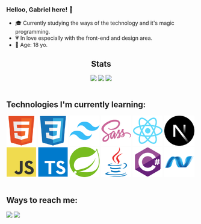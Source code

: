 ### Helloo, Gabriel here! 👋
- 🎓 Currently studying the ways of the technology and it's magic programming.
- 💗 In love especially with the front-end and design area.
- 📆 Age: 18 yo.

<div style="display: inline_block" align="center">
  <h2>Stats</h2>
  <img loading="lazy" height="150em" src="https://github-readme-stats.vercel.app/api?username=GEdO23&show_icons=true&theme=github_dark"/>
  <img loading="lazy" height="150em" src="https://github-readme-streak-stats.herokuapp.com/?user=GEdO23&theme=github_dark"/>
  <img loading="lazy" height="150em" src="https://github-readme-stats.vercel.app/api/top-langs/?username=GEdO23&layout=compact&card_width=350em&langs_count=4&theme=github_dark"/>
</div>

<br/>

<div>
  <h2>Technologies I'm currently learning:</h2>

  <div>
    <div>
      <img src="https://raw.githubusercontent.com/devicons/devicon/master/icons/html5/html5-original.svg" alt="HTML5" height="80">
      <img src="https://raw.githubusercontent.com/devicons/devicon/master/icons/css3/css3-original.svg" alt="CSS3" height="80">
      <img src="https://raw.githubusercontent.com/devicons/devicon/master/icons/tailwindcss/tailwindcss-original.svg" alt="Tailwindcss" height="80">
      <img src="https://raw.githubusercontent.com/devicons/devicon/master/icons/sass/sass-original.svg" alt="Sass" height="80">
      <img src="https://raw.githubusercontent.com/devicons/devicon/master/icons/react/react-original.svg" alt="React" height="80">
      <img src="https://raw.githubusercontent.com/devicons/devicon/master/icons/nextjs/nextjs-original.svg" alt="NextJS" height="80">
    </div>
    <div>
      <img src="https://raw.githubusercontent.com/devicons/devicon/master/icons/javascript/javascript-original.svg" alt="Javascript" height="80">
      <img src="https://raw.githubusercontent.com/devicons/devicon/master/icons/typescript/typescript-original.svg" alt="Typescript" height="80">
      <img src="https://raw.githubusercontent.com/devicons/devicon/master/icons/spring/spring-original.svg" alt="Spring" height="80">
      <img src="https://raw.githubusercontent.com/devicons/devicon/master/icons/java/java-original.svg" alt="Java" height="80">
      <img src="https://raw.githubusercontent.com/devicons/devicon/master/icons/csharp/csharp-original.svg" alt="C#" height="80">
      <img src="https://raw.githubusercontent.com/devicons/devicon/master/icons/dot-net/dot-net-original.svg" alt=".NET" height="80">
    </div>
  </div>
  
</div>

<br/>

<div>
  <h2>Ways to reach me:</h2>
  <a href = "mailto:gabrieleringerdeoliveira1234@gmail.com"><img loading="lazy" src="https://img.shields.io/badge/Gmail-D14836?style=for-the-badge&logo=gmail&logoColor=white" target="_blank"></a>
  <a href="https://www.linkedin.com/in/gabriel-eringer-de-oliveira-0ba641246" target="_blank"><img loading="lazy" src="https://img.shields.io/badge/-LinkedIn-%230077B5?style=for-the-badge&logo=linkedin&logoColor=white" target="_blank"></a>   
</div>
